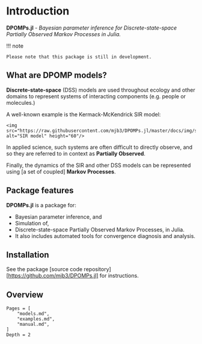# Introduction

**DPOMPs.jl** - *Bayesian parameter inference for Discrete-state-space Partially Observed Markov Processes in Julia.*

!!! note

    Please note that this package is still in development.

## What are DPOMP models?
**Discrete-state-space** (DSS) models are used throughout ecology and other domains to represent systems of interacting components (e.g. people or molecules.)

A well-known example is the Kermack-McKendrick SIR model:
```@raw html
<img src="https://raw.githubusercontent.com/mjb3/DPOMPs.jl/master/docs/img/sir.png" alt="SIR model" height="60"/>
```

In applied science, such systems are often difficult to directly observe, and so they are referred to in context as **Partially Observed**.

Finally, the dynamics of the SIR and other DSS models can be represented using [a set of coupled] **Markov Processes**.

## Package features

**DPOMPs.jl** is a package for:

* Bayesian parameter inference, and
* Simulation of,
* Discrete-state-space Partially Observed Markov Processes, in Julia.
* It also includes automated tools for convergence diagnosis and analysis.

## Installation
See the package [source code repository][https://github.com/mjb3/DPOMPs.jl] for instructions.

## Overview

```@contents
Pages = [
    "models.md",
    "examples.md",
    "manual.md",
]
Depth = 2
```
